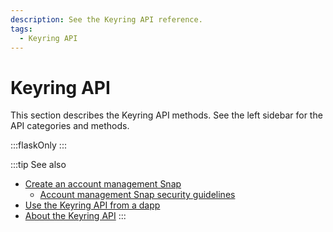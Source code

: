 ```yaml
---
description: See the Keyring API reference.
tags:
  - Keyring API
---
```


# Keyring API

This section describes the Keyring API methods.
See the left sidebar for the API categories and methods.

:::flaskOnly
:::

:::tip See also
- [Create an account management Snap](../../features/custom-evm-accounts/create-account-snap.md)
  - [Account management Snap security guidelines](../../features/custom-evm-accounts/security.md)
- [Use the Keyring API from a dapp](../../features/custom-evm-accounts/create-companion-dapp.md)
- [About the Keyring API](../../features/custom-evm-accounts/index.md)
:::
